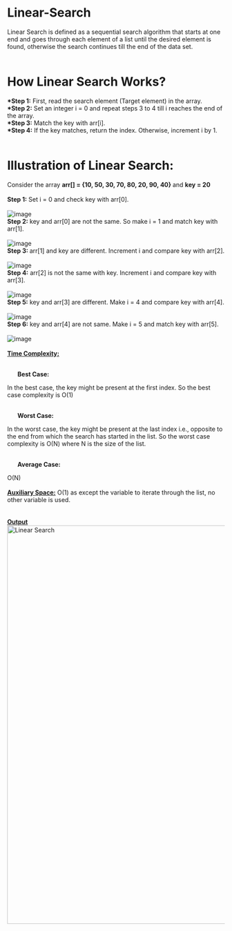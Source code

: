 # Linear-Search
Linear Search is defined as a sequential search algorithm that starts at one end and goes through each element of a list until the desired element is found, otherwise the search continues till the end of the data set.<br>
<br>
# How Linear Search Works?<br>
<b>*Step 1:</b> First, read the search element (Target element) in the array.<br>
<b>*Step 2:</b> Set an integer i = 0 and repeat steps 3 to 4 till i reaches the end of the array.<br>
<b>*Step 3:</b> Match the key with arr[i].<br>
<b>*Step 4:</b> If the key matches, return the index. Otherwise, increment i by 1.<br>
<br>
# Illustration of Linear Search:<br>
Consider the array <b>arr[] = {10, 50, 30, 70, 80, 20, 90, 40} </b>and <b>key = 20</b><br>
<br>
<b>Step 1:</b> Set i = 0 and check key with arr[0].<br>
<br>
![image](https://user-images.githubusercontent.com/125802204/234276829-9a85a8eb-4ca1-4be2-87b5-d6d266858646.png)
<br>
<b>Step 2:</b> key and arr[0] are not the same. So make i = 1 and match key with arr[1].<br>
<br>
![image](https://user-images.githubusercontent.com/125802204/234276984-921ecd62-780e-4834-97cd-a1e9512e7005.png)
<br>
<b>Step 3: </b>arr[1] and key are different. Increment i and compare key with arr[2].<br>
<br>
![image](https://user-images.githubusercontent.com/125802204/234277164-b629b19e-9f7f-4f3c-9f62-69ea14e938cf.png)
<br>
<b>Step 4:</b> arr[2] is not the same with key. Increment i and compare key with arr[3].<br>
<br>
![image](https://user-images.githubusercontent.com/125802204/234277327-db88e8c3-6d9b-49ac-b036-d800adf0bac4.png)
<br>
<b>Step 5:</b> key and arr[3] are different. Make i = 4 and compare key with arr[4].<br>
<br>
![image](https://user-images.githubusercontent.com/125802204/234277603-197ef17a-64df-4a3c-accd-19e305b35e0f.png)
<br>
<b>Step 6:</b> key and arr[4] are not same. Make i = 5 and match key with arr[5].<br>
<br>
![image](https://user-images.githubusercontent.com/125802204/234277743-c587f302-5e4d-4e49-8432-7bdb0e7db17c.png)
<br>
<br>
<b><ins>Time Complexity:</b></ins><br>
<br>

<ol><b>Best Case:</b></ol> In the best case, the key might be present at the first index. So the best case complexity is O(1)<br>
<br>
<ol><b>Worst Case:</b></ol> In the worst case, the key might be present at the last index i.e., opposite to the end from which the search has started in the list. So the worst case complexity is O(N) where N is the size of the list.<br>
<br>
<ol><b>Average Case:</b></ol> O(N)<br>
<br>
<b><ins>Auxiliary Space:</b></ins> O(1) as except the variable to iterate through the list, no other variable is used.<br>
<br>
<br>
<b><ins> Output</b></ins>
<br>
<img width="923" alt="Linear Search" src="https://user-images.githubusercontent.com/125802204/234279491-b761f2ea-904a-4123-b9e0-bf5722853cf4.png">



